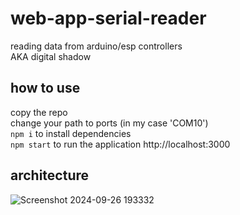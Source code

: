# web-app-serial-reader
reading data from arduino/esp controllers <br />
AKA digital shadow

## how to use
copy the repo <br />
change your path to ports (in my case 'COM10') <br />
`npm i` to install dependencies <br />
`npm start` to run the application http://localhost:3000

## architecture 
![Screenshot 2024-09-26 193332](https://github.com/user-attachments/assets/ba6e8439-749a-4aa7-942c-208a0dd34f46)
